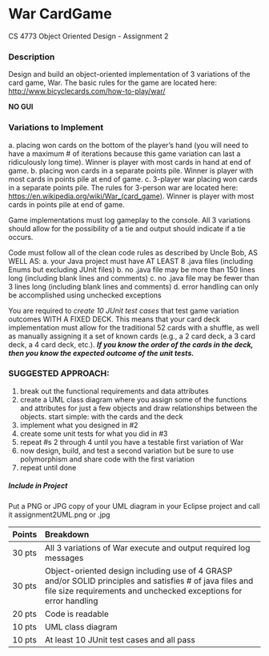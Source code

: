 # War CardGame
CS 4773 Object Oriented Design - Assignment 2

### Description
Design and build an object-oriented implementation of 3 variations of the card game, War. The basic rules for the game are located here: http://www.bicyclecards.com/how-to-play/war/

**NO GUI**

### Variations to Implement
a. placing won cards on the bottom of the player’s hand (you will need to have a maximum # of iterations because this game variation can last a ridiculously long time). Winner is player with most cards in hand at end of game.
b. placing won cards in a separate points pile. Winner is player with most cards in points pile at end of game.
c. 3-player war placing won cards in a separate points pile. The rules for 3-person war are located here: https://en.wikipedia.org/wiki/War_(card_game). Winner is player with most cards in points pile at end of game.

Game implementations must log gameplay to the console. All 3 variations should allow for the possibility of a tie and output should indicate if a tie occurs.

Code must follow all of the clean code rules as described by Uncle Bob, AS WELL AS:
a. your Java project must have AT LEAST 8 .java files (including Enums but excluding JUnit files)
b. no .java file may be more than 150 lines long (including blank lines and comments)
c. no .java file may be fewer than 3 lines long (including blank lines and comments)
d. error handling can only be accomplished using unchecked exceptions

You are required to *create 10 JUnit test cases* that test game variation outcomes WITH A FIXED DECK. 
This means that your card deck implementation must allow for the traditional 52 cards with a shuffle, as well as manually assigning it a set of known cards (e.g., a 2 card deck, a 3 card deck, a 4 card deck, etc.). 
***If you know the order of the cards in the deck, then you know the expected outcome of the unit tests.***

### SUGGESTED APPROACH:
1. break out the functional requirements and data attributes
2. create a UML class diagram where you assign some of the functions and
attributes for just a few objects and draw relationships between the objects. start
simple: with the cards and the deck
3. implement what you designed in #2
4. create some unit tests for what you did in #3
5. repeat #s 2 through 4 until you have a testable first variation of War
6. now design, build, and test a second variation but be sure to use polymorphism
and share code with the first variation
7. repeat until done

##### Include in Project
Put a PNG or JPG copy of your UML diagram in your Eclipse project and call it
assignment2UML.png or .jpg


|Points| Breakdown|
|:--|:--|
|30 pts | All 3 variations of War execute and output required log messages|
|30 pts | Object-oriented design including use of 4 GRASP and/or SOLID principles and satisfies # of java files and file size requirements and unchecked exceptions for error handling|
|20 pts | Code is readable|
|10 pts |UML class diagram|
|10 pts |At least 10 JUnit test cases and all pass|
